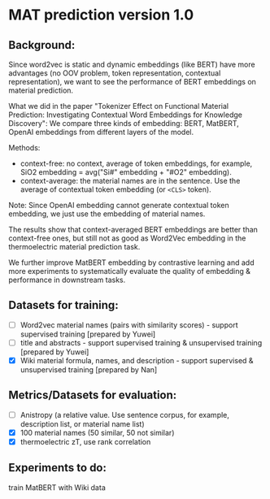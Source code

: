 # MAT prediction version 1.0
## Background:
Since word2vec is static and dynamic embeddings (like BERT) have more advantages (no OOV problem, token representation, contextual representation), we want to see the performance of BERT embeddings on material prediction.

What we did in the paper "Tokenizer Effect on Functional Material Prediction: Investigating Contextual Word Embeddings for Knowledge Discovery": We compare three kinds of embedding: BERT, MatBERT, OpenAI embeddings from different layers of the model.

Methods: 
- context-free: no context, average of token embeddings, for example, SiO2 embedding = avg("Si#" embedding + "#O2" embedding).
- context-average: the material names are in the sentence. Use the average of contextual token embedding (or `<CLS>` token).

Note: Since OpenAI embedding cannot generate contextual token embedding, we just use the embedding of material names.

The results show that context-averaged BERT embeddings are better than context-free ones, but still not as good as Word2Vec embedding in the thermoelectric material prediction task.

We further improve MatBERT embedding by contrastive learning and add more experiments to systematically evaluate the quality of embedding & performance in downstream tasks.

## Datasets for training:
- [ ] Word2vec material names (pairs with similarity scores) - support supervised training [prepared by Yuwei]
- [ ] title and abstracts - support supervised training & unsupervised training [prepared by Yuwei] 
- [x] Wiki material formula, names, and description - support supervised & unsupervised training [prepared by Nan]

## Metrics/Datasets for evaluation:
- [ ] Anistropy (a relative value. Use sentence corpus, for example, description list, or material name list) 
- [x] 100 material names (50 similar, 50 not similar)
- [x] thermoelectric zT, use rank correlation

## Experiments to do:
train MatBERT with Wiki data








